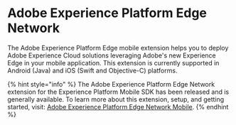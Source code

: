 # Adobe Experience Platform Edge Network

The Adobe Experience Platform Edge mobile extension helps you to deploy Adobe Experience Cloud solutions leveraging Adobe's new Experience Edge in your mobile application. This extension is currently supported in Android \(Java\) and iOS \(Swift and Objective-C\) platforms.

{% hint style="info" %}
The Adobe Experience Platform Edge Network extension for the Experience Platform Mobile SDK has been released and is generally available. To learn more about this extension, setup, and getting started, visit: [Adobe Experience Platform Edge Network Mobile](https://aep-sdks.gitbook.io/docs/v/AEP-Edge-Docs/).
{% endhint %}

